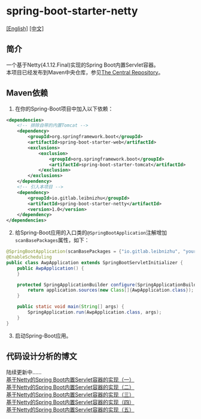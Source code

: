 # spring-boot-starter-netty
[[English]](https://github.com/Leibnizhu/spring-boot-starter-netty/blob/master/README.md) [[中文]](https://github.com/Leibnizhu/spring-boot-starter-netty/blob/master/README.zh.md)  
## 简介
一个基于Netty(4.1.12.Final)实现的Spring Boot内置Servlet容器。  
本项目已经发布到Maven中央仓库，参见[The Central Repository](http://search.maven.org/#artifactdetails%7Cio.gitlab.leibnizhu%7Cspring-boot-starter-netty%7C1.0%7Cjar)。  


## Maven依赖
1. 在你的Spring-Boot项目中加入以下依赖：  
```xml
<dependencies>
    <!-- 排除自带的内置Tomcat -->
    <dependency>
        <groupId>org.springframework.boot</groupId>
        <artifactId>spring-boot-starter-web</artifactId>
        <exclusions>
            <exclusion>
                <groupId>org.springframework.boot</groupId>
                <artifactId>spring-boot-starter-tomcat</artifactId>
            </exclusion>
        </exclusions>
    </dependency>
    <!-- 引入本项目 -->
    <dependency>
        <groupId>io.gitlab.leibnizhu</groupId>
        <artifactId>spring-boot-starter-netty</artifactId>
        <version>1.0</version>
    </dependency>
</dependencies>
```
2. 给Spring-Boot应用的入口类的`@SpringBootApplication`注解增加`scanBasePackages`属性，如下：  
```java
@SpringBootApplication(scanBasePackages = {"io.gitlab.leibnizhu", "your.package.name"})
@EnableScheduling
public class AwpApplication extends SpringBootServletInitializer {
    public AwpApplication() {
    }

    protected SpringApplicationBuilder configure(SpringApplicationBuilder application) {
        return application.sources(new Class[]{AwpApplication.class});
    }

    public static void main(String[] args) {
        SpringApplication.run(AwpApplication.class, args);
    }
}
```
3. 启动Spring-Boot应用。

## 代码设计分析的博文
陆续更新中……  
[基于Netty的Spring Boot内置Servlet容器的实现（一）](http://leibnizhu.github.io/2017/08/24/%E5%9F%BA%E4%BA%8ENetty%E7%9A%84Spring%20Boot%E5%86%85%E7%BD%AEServlet%E5%AE%B9%E5%99%A8%E7%9A%84%E5%AE%9E%E7%8E%B0%EF%BC%88%E4%B8%80%EF%BC%89/)  
[基于Netty的Spring Boot内置Servlet容器的实现（二）](http://leibnizhu.github.io/2017/08/24/%E5%9F%BA%E4%BA%8ENetty%E7%9A%84Spring-Boot%E5%86%85%E7%BD%AEServlet%E5%AE%B9%E5%99%A8%E7%9A%84%E5%AE%9E%E7%8E%B0%EF%BC%88%E4%BA%8C%EF%BC%89/)  
[基于Netty的Spring Boot内置Servlet容器的实现（三）](http://leibnizhu.github.io/2017/08/27/%E5%9F%BA%E4%BA%8ENetty%E7%9A%84Spring-Boot%E5%86%85%E7%BD%AEServlet%E5%AE%B9%E5%99%A8%E7%9A%84%E5%AE%9E%E7%8E%B0%EF%BC%88%E4%B8%89%EF%BC%89/)  
[基于Netty的Spring Boot内置Servlet容器的实现（四）](http://leibnizhu.github.io/2017/09/02/%E5%9F%BA%E4%BA%8ENetty%E7%9A%84Spring-Boot%E5%86%85%E7%BD%AEServlet%E5%AE%B9%E5%99%A8%E7%9A%84%E5%AE%9E%E7%8E%B0%EF%BC%88%E5%9B%9B%EF%BC%89/)  
[基于Netty的Spring Boot内置Servlet容器的实现（五）](http://leibnizhu.github.io/2017/09/13/%E5%9F%BA%E4%BA%8ENetty%E7%9A%84Spring-Boot%E5%86%85%E7%BD%AEServlet%E5%AE%B9%E5%99%A8%E7%9A%84%E5%AE%9E%E7%8E%B0%EF%BC%88%E4%BA%94%EF%BC%89/)

